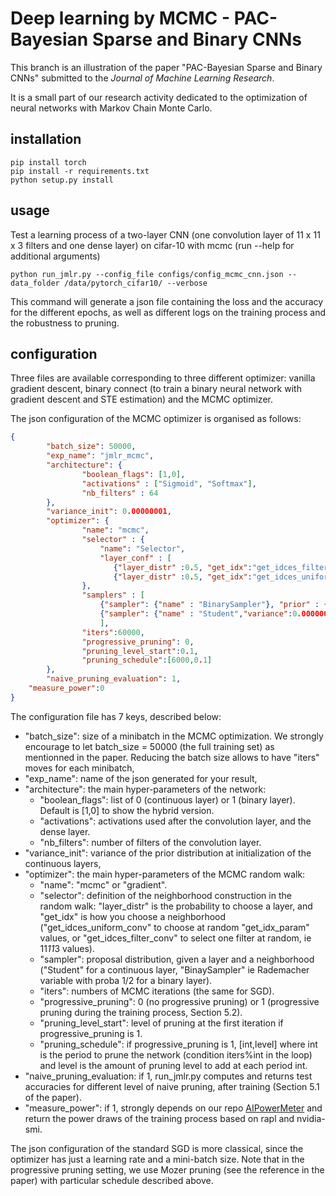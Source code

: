 # Deep learning by MCMC - PAC-Bayesian Sparse and Binary CNNs


This branch is an illustration of the paper "PAC-Bayesian Sparse and Binary CNNs" submitted to the *Journal of Machine Learning Research*.

It is a small part of our research activity dedicated to the optimization of neural networks with Markov Chain Monte Carlo.


## installation

```
pip install torch 
pip install -r requirements.txt
python setup.py install
```

## usage

Test a learning process of a two-layer CNN (one convolution layer of 11 x 11 x 3 filters and one dense layer) on cifar-10 with mcmc (run --help for additional arguments)

```
python run_jmlr.py --config_file configs/config_mcmc_cnn.json --data_folder /data/pytorch_cifar10/ --verbose
```
This command will generate a json file containing the loss and the accuracy for the different epochs, as well as different logs on the training process and the robustness to pruning.

## configuration

Three files are available corresponding to three different optimizer: vanilla gradient descent, binary connect (to train a binary neural network with gradient descent and STE estimation) and the MCMC optimizer.

The json configuration of the MCMC optimizer is organised as follows:

```json
{
        "batch_size": 50000,
        "exp_name": "jmlr_mcmc",
        "architecture": {
                "boolean_flags": [1,0],
                "activations" : ["Sigmoid", "Softmax"],
                "nb_filters" : 64
        },
        "variance_init": 0.00000001,
        "optimizer": {
                "name": "mcmc",
                "selector" : {
                    "name": "Selector",
                    "layer_conf" : [
                       {"layer_distr" :0.5, "get_idx":"get_idces_filter_conv"},
                       {"layer_distr" :0.5, "get_idx":"get_idces_uniform_linear", "get_idx_param":363}]
                },
                "samplers" : [
                    {"sampler": {"name" : "BinarySampler"}, "prior" : {"name" : "BinarySampler"}, "lamb":1000},
                    {"sampler": {"name" : "Student","variance":0.0000001 }, "prior" : {"name" : "", "variance": 0.001}, "lamb":100000}
                    ],
                "iters":60000,
                "progressive_pruning": 0,
                "pruning_level_start":0.1,
                "pruning_schedule":[6000,0.1]
        },
        "naive_pruning_evaluation": 1,
	"measure_power":0
}
```

The configuration file has 7 keys, described below:
- "batch_size": size of a minibatch in the MCMC optimization. We strongly encourage to let batch_size = 50000 (the full training set) as mentionned in the paper. Reducing the batch size allows to have "iters" moves for each minibatch,
- "exp_name": name of the json generated for your result,
- "architecture": the main hyper-parameters of the network:
  - "boolean_flags": list of 0 (continuous layer) or 1 (binary layer). Default is [1,0] to show the hybrid version.
  - "activations": activations used after the convolution layer, and the dense layer.
  - "nb_filters": number of filters of the convolution layer.
- "variance_init": variance of the prior distribution at initialization of the continuous layers,
- "optimizer": the main hyper-parameters of the MCMC random walk:
  - "name": "mcmc" or "gradient".
  - "selector": definition of the neighborhood construction in the random walk: "layer_distr" is the probability to choose a layer, and "get_idx" is how you choose a neighborhood ("get_idces_uniform_conv" to choose at random "get_idx_param" values, or "get_idces_filter_conv" to select one filter at random, ie 11*11*3 values).
  - "sampler": proposal distribution, given a layer and a neighborhood ("Student" for a continuous layer, "BinaySampler" ie Rademacher variable with proba 1/2 for a binary layer).
  - "iters": numbers of MCMC iterations (the same for SGD).
  - "progressive_pruning": 0 (no progressive pruning) or 1 (progressive pruning during the training process, Section 5.2).
  - "pruning_level_start": level of pruning at the first iteration if progressive_pruning is 1.
  - "pruning_schedule": if progressive_pruning is 1, [int,level] where int is the period to prune the network (condition iters%int in the loop) and level is the amount of pruning level to add at each period int.
- "naive_pruning_evaluation: if 1, run_jmlr.py computes and returns test accuracies for different level of naive pruning, after training (Section 5.1 of the paper).
- "measure_power": if 1, strongly depends on our repo [AIPowerMeter](https://github.com/GreenAI-Uppa/AIPowerMeter) and return the power draws of the training process based on rapl and nvidia-smi.

The json configuration of the standard SGD is more classical, since the optimizer has just a learning rate and a mini-batch size. Note that in the progressive pruning setting, we use Mozer pruning (see the reference in the paper) with particular schedule described above.
